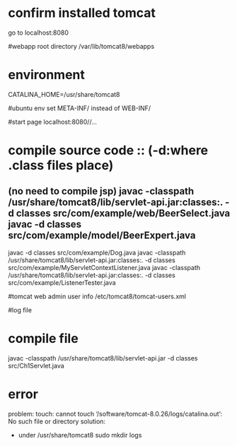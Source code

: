 # confirm installed tomcat
go to localhost:8080

#webapp root directory
/var/lib/tomcat8/webapps

# environment
CATALINA_HOME=/usr/share/tomcat8

#ubuntu env
set META-INF/ instead of WEB-INF/

#start page
localhost:8080/<root-dir-name>/...

# compile source code :: (-d:where .class files place)
(no need to compile jsp)
javac -classpath /usr/share/tomcat8/lib/servlet-api.jar:classes:. -d classes src/com/example/web/BeerSelect.java
javac -d classes src/com/example/model/BeerExpert.java
-------
javac -d classes src/com/example/Dog.java
javac -classpath /usr/share/tomcat8/lib/servlet-api.jar:classes:. -d classes src/com/example/MyServletContextListener.java
javac -classpath /usr/share/tomcat8/lib/servlet-api.jar:classes:. -d classes src/com/example/ListenerTester.java


#tomcat web admin user info
/etc/tomcat8/tomcat-users.xml

#log file


# compile file
javac -classpath /usr/share/tomcat8/lib/servlet-api.jar -d classes src/Ch1Servlet.java

# error
problem:
touch: cannot touch ‘/software/tomcat-8.0.26/logs/catalina.out’: No such file or directory
solution:
- under /usr/share/tomcat8
sudo mkdir logs 


